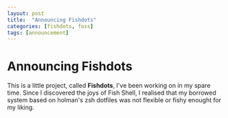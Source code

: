 ```yaml
---
layout: post
title:  "Announcing Fishdots"
categories: [fishdots, foss]
tags: [announcement]
---
```


# Announcing Fishdots

This is a little project, called **Fishdots**, I've been working on in my spare time. Since I
discovered the joys of Fish Shell, I realised that my borrowed system based on
holman's zsh dotfiles was not flexible or fishy enought for my liking.


<!-- 
vim: tw=80 sw=2 ts=2 
-->

